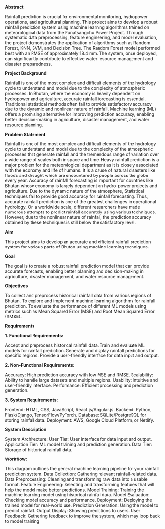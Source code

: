 **Abstract**

Rainfall prediction is crucial for environmental monitoring, hydropower operations, and agricultural planning. This project aims to develop a robust rainfall prediction system using machine learning algorithms trained on meteorological data from the Punatsangchu Power Project. Through systematic data preprocessing, feature engineering, and model evaluation, the project demonstrates the application of algorithms such as Random Forest, KNN, SVM, and Decision Tree. The Random Forest model performed best with an RMSE of approximately 18.4 mm. The system, once deployed, can significantly contribute to effective water resource management and disaster preparedness.

**Project Background**


Rainfall is one of the most complex and difficult elements of the hydrology cycle to understand and model due to the complexity of atmospheric processes. In Bhutan, where the economy is heavily dependent on hydropower and agriculture, accurate rainfall forecasting is essential. Traditional statistical methods often fail to provide satisfactory accuracy due to the dynamic and nonlinear nature of rainfall. Machine learning (ML) offers a promising alternative for improving prediction accuracy, enabling better decision-making in agriculture, disaster management, and water resource planning.

**Problem Statement**


Rainfall is one of the most complex and difficult elements of the hydrology cycle to understand and model due to the complexity of the atmospheric processes that generate rainfall and the tremendous range of variation over a wide range of scales both in space and time. Heavy rainfall prediction is a major problem for the meteorological department as it is closely associated with the economy and life of humans. It is a cause of natural disasters like floods and drought which are encountered by people across the globe every year. Accuracy of rainfall forecasting is important for countries like Bhutan whose economy is largely dependent on hydro-power projects and agriculture. Due to the dynamic nature of the atmosphere, Statistical techniques fail to provide good accuracy for rainfall forecasting. Thus, accurate rainfall prediction is one of the greatest challenges in operational hydrology. On a worldwide scale, different researchers have made numerous attempts to predict rainfall accurately using various techniques. However, due to the nonlinear nature of rainfall, the prediction accuracy obtained by these techniques is still below the satisfactory level.

**Aim**

This project aims to develop an accurate and efficient rainfall prediction system for various parts of Bhutan using machine learning techniques.


**Goal**


The goal is to create a robust rainfall prediction model that can provide accurate forecasts, enabling better planning and decision-making in agriculture, disaster management, and water resource management.

**Objectives**


To collect and preprocess historical rainfall data from various regions of Bhutan.
To explore and implement machine learning algorithms for rainfall prediction.
To evaluate the performance of different ML models using metrics such as Mean Squared Error (MSE) and Root Mean Squared Error (RMSE).

**Requirements**


**1. Functional Requirements:**


Accept and preprocess historical rainfall data.
Train and evaluate ML models for rainfall prediction.
Generate and display rainfall predictions for specific regions.
Provide a user-friendly interface for data input and output.

**2. Non-Functional Requirements:**


Accuracy: High prediction accuracy with low MSE and RMSE.
Scalability: Ability to handle large datasets and multiple regions.
Usability: Intuitive and user-friendly interface.
Performance: Efficient processing and prediction generation.

**3. System Requirements:**


Frontend: HTML, CSS, JavaScript, React.js/Angular.js.
Backend: Python, Flask/Django, TensorFlow/PyTorch.
Database: SQLite/PostgreSQL for storing rainfall data.
Deployment: AWS, Google Cloud Platform, or Netlify.

**System Description**

System Architecture:
User Tier: User interface for data input and output.
Application Tier: ML model training and prediction generation.
Data Tier: Storage of historical rainfall data.


**Workflow:**


This diagram outlines the general machine learning pipeline for your rainfall prediction system.
Data Collection: Gathering relevant rainfall-related data.
Data Preprocessing: Cleaning and transforming raw data into a usable format.
Feature Engineering: Selecting and transforming features that will help the model make better predictions.
Model Training: Training the machine learning model using historical rainfall data.
Model Evaluation: Checking model accuracy and performance.
Deployment: Deploying the trained model for real-world use.
Prediction Generation: Using the model to predict rainfall.
Output Display: Showing predictions to users.
User Feedback: Gathering feedback to improve the system, which may loop back to model training


